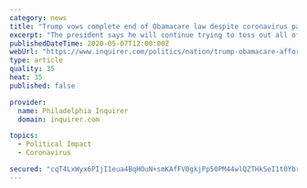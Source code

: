 ```yaml
---
category: news
title: "Trump vows complete end of Obamacare law despite coronavirus pandemic"
excerpt: "The president says he will continue trying to toss out all of the Affordable Care Act, even as some in his administration privately argue that parts of the law should be preserved amid a pandemic."
publishedDateTime: 2020-05-07T12:00:00Z
webUrl: "https://www.inquirer.com/politics/nation/trump-obamacare-affordable-care-act-end-william-barr-20200507.html"
type: article
quality: 35
heat: 35
published: false

provider:
  name: Philadelphia Inquirer
  domain: inquirer.com

topics:
  - Political Impact
  - Coronavirus

secured: "cqT4LxWyx6PIjI1eua4BqHOuN+smKAfFV0gkjPp50PM44wlQZTHkSeI1t0YbrIPLdDT6tBHKNFqmylavquP5paqYXz3A+qGLvU7ehFd0yfBIDt9RXzdhTLUju1+DDlZJAQSTJQWYfzD+zY9HOCrTMArTIjJr0ppgbMqTFNwknjLaJkUdpEkjbZd0iBG1a4zgxTZ0MAn2zitJiqQeXxGEc5LqCiZaLA0u4xNPODYOK53emlAOpGpHaCdnZWHvKvWeUebJQssXohTEYeqlvW7y/6ey9Qgsq/XF1WVBOQQayHIcD6dkB1JhnS/fYsFbn+rfGItJYaLAZlnRN8/tUB6242gALPEwiuVmSxefzCJPFwqZJo3prlSkebkf2c41agkMrTLUUsXXUWpAuZ4Jzp4UuexrriKv/YLdnva+3VRs6Q8auQhiywiPG2HDiIdSTBePFu6GiNH4zVedyjRiH0LBcQzfW2Js+FFOmS9aLbQwGFA=;XdOuDC4+Rdic1RtwETgbtg=="
---
```


